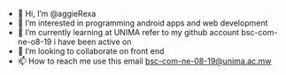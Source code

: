 - 👋 Hi, I’m @aggieRexa
- 👀 I’m interested in programming android apps and web development
- 🌱 I’m currently learning at UNIMA refer to my github account bsc-com-ne-o8-19 i have been active on
- 💞️ I’m looking to collaborate on front end
- 📫 How to reach me use this email bsc-com-ne-08-19@unima.ac.mw

<!---
aggieRexa/aggieRexa is a ✨ special ✨ repository because its `README.md` (this file) appears on your GitHub profile.
You can click the Preview link to take a look at your changes.
--->
